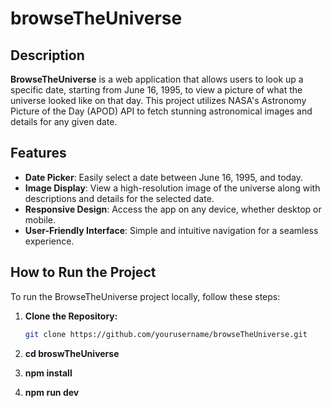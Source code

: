 # browseTheUniverse

## Description

**BrowseTheUniverse** is a web application that allows users to look up a specific date, starting from June 16, 1995, to view a picture of what the universe looked like on that day. This project utilizes NASA's Astronomy Picture of the Day (APOD) API to fetch stunning astronomical images and details for any given date.

## Features

- **Date Picker**: Easily select a date between June 16, 1995, and today.
- **Image Display**: View a high-resolution image of the universe along with descriptions and details for the selected date.
- **Responsive Design**: Access the app on any device, whether desktop or mobile.
- **User-Friendly Interface**: Simple and intuitive navigation for a seamless experience.

## How to Run the Project

To run the BrowseTheUniverse project locally, follow these steps:

1. **Clone the Repository:**
   ```bash  
   git clone https://github.com/yourusername/browseTheUniverse.git  

2. **cd broswTheUniverse**

3. **npm install**

4. **npm run dev**